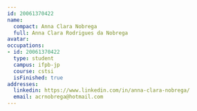 ```yaml
---
id: 20061370422
name:
  compact: Anna Clara Nobrega
  full: Anna Clara Rodrigues da Nobrega
avatar:
occupations:
- id: 20061370422
  type: student
  campus: ifpb-jp
  course: cstsi
  isFinished: true
addresses:
  linkedin: https://www.linkedin.com/in/anna-clara-nobrega/
  email: acrnobrega@hotmail.com
---
```

